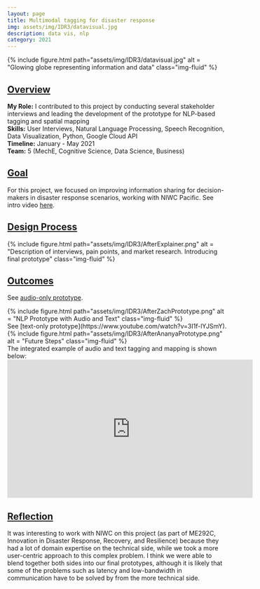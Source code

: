 ```yaml
---
layout: page
title: Multimodal tagging for disaster response
img: assets/img/IDR3/datavisual.jpg
description: data vis, nlp
category: 2021
---
```

<div class="row">
    <div class="w-50 p-3" style="margin:auto">
        {% include figure.html path="assets/img/IDR3/datavisual.jpg" alt = "Glowing globe representing information and data" class="img-fluid" %}
    </div>
</div>

## <u>Overview</u>
**My Role:** I contributed to this project by conducting several stakeholder interviews and leading the development of the prototype for NLP-based tagging and spatial mapping   
**Skills:** User Interviews, Natural Language Processing, Speech Recognition, Data Visualization, Python, Google Cloud API    
**Timeline:** January - May 2021    
**Team:** 5 (MechE, Cognitive Science, Data Science, Business)   

## <u>Goal</u>
For this project, we focused on improving information sharing for decision-makers in disaster response scenarios, working with NIWC Pacific.
See intro video [here](https://www.youtube.com/watch?v=Ht6Z9KFl1yE). 

## <u>Design Process</u>
<div class="row">
    <div class="col-sm mt-3 mt-md-0">
        {% include figure.html path="assets/img/IDR3/AfterExplainer.png" alt = "Description of interviews, pain points, and market research. Introducing final prototype" class="img-fluid" %}
    </div>
</div>

## <u>Outcomes</u>
See [audio-only prototype](https://www.youtube.com/watch?v=zcWoiJ9FfkA).
<div class="row">
    <div class="col-sm mt-3 mt-md-0">
        {% include figure.html path="assets/img/IDR3/AfterZachPrototype.png" alt = "NLP Prototype with Audio and Text" class="img-fluid" %}
    </div>
</div>
See [text-only prototype](https://www.youtube.com/watch?v=3I1f-lYJSmY). 
<div class="row">
    <div class="col-sm mt-3 mt-md-0">
        {% include figure.html path="assets/img/IDR3/AfterAnanyaPrototype.png" alt = "Future Steps" class="img-fluid" %}
    </div>
</div> 
The integrated example of audio and text tagging and mapping is shown below:
<iframe width="560" height="315" src="https://www.youtube.com/embed/v3BKnIvi7BM" frameborder="0" allow="accelerometer; autoplay; clipboard-write; encrypted-media; gyroscope; picture-in-picture" allowfullscreen></iframe>

## <u>Reflection</u>
It was interesting to work with NIWC on this project (as part of ME292C, Innovation in Disaster Response, Recovery, and Resilience) because they had a lot of domain expertise on the technical side, while we took a more user-centric approach to this complex problem. I think we were able to blend together both sides into our final prototypes, although it is likely that some of the problems such as latency and low-bandwidth in communication have to be solved by from the more technical side.
